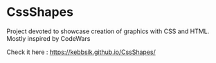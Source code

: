 # CssShapes

Project devoted to showcase creation of graphics with CSS and HTML. Mostly inspired by CodeWars

Check it here :
https://kebbsik.github.io/CssShapes/
